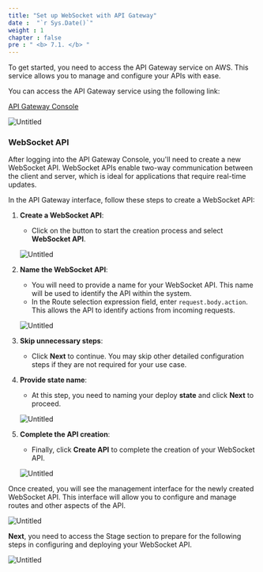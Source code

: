```yaml
---
title: "Set up WebSocket with API Gateway"
date :  "`r Sys.Date()`" 
weight : 1
chapter : false
pre : " <b> 7.1. </b> "
---
```


To get started, you need to access the API Gateway service on AWS. This service allows you to manage and configure your APIs with ease.

You can access the API Gateway service using the following link:

[API Gateway Console](https://us-west-2.console.aws.amazon.com/apigateway/home?region=us-west-2)

![Untitled](/images/Websocket%202010bee6f85f4f47ad060a21c29577ca/image.png)

### WebSocket API

After logging into the API Gateway Console, you'll need to create a new WebSocket API. WebSocket APIs enable two-way communication between the client and server, which is ideal for applications that require real-time updates.

In the API Gateway interface, follow these steps to create a WebSocket API:

1. **Create a WebSocket API**:
   - Click on the button to start the creation process and select **WebSocket API**.
   
   ![Untitled](/images/Websocket%202010bee6f85f4f47ad060a21c29577ca/image%201.png)

2. **Name the WebSocket API**:
   - You will need to provide a name for your WebSocket API. This name will be used to identify the API within the system.
   - In the Route selection expression field, enter `request.body.action`. This allows the API to identify actions from incoming requests.

   ![Untitled](/images/Websocket%202010bee6f85f4f47ad060a21c29577ca/image%202.png)

3. **Skip unnecessary steps**:
   - Click **Next** to continue. You may skip other detailed configuration steps if they are not required for your use case.

4. **Provide state name**:
   - At this step, you need to naming your deploy **state** and click **Next** to proceed.

   ![Untitled](/images/Websocket%202010bee6f85f4f47ad060a21c29577ca/image%203.png)

5. **Complete the API creation**:
   - Finally, click **Create API** to complete the creation of your WebSocket API.

   ![Untitled](/images/Websocket%202010bee6f85f4f47ad060a21c29577ca/image%204.png)

Once created, you will see the management interface for the newly created WebSocket API. This interface will allow you to configure and manage routes and other aspects of the API.

![Untitled](/images/Websocket%202010bee6f85f4f47ad060a21c29577ca/image%205.png)

**Next**, you need to access the Stage section to prepare for the following steps in configuring and deploying your WebSocket API.

![Untitled](/images/Websocket%202010bee6f85f4f47ad060a21c29577ca/image%206.png)